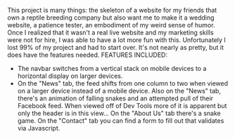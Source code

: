 This project is many things: the skeleton of a website for my friends that own a reptile breeding company but also want me to make it a wedding website, a patience tester, an embodiment of my weird sense of humor. Once I realized that it wasn't a real live website and my marketing skills were not for hire, I was able to have a lot more fun with this. Unfortunately I lost 99% of my project and had to start over. It's not nearly as pretty, but it does have the features needed.
FEATURES INCLUDED:
- The navbar switches from a vertical stack on mobile devices to a horizontal display on larger devices.
- On the "News" tab, the feed shifts from one column to two when viewed on a larger device instead of a mobile device.
Also on the "News" tab, there's an animation of falling snakes and an attempted pull of their Facebook feed. When viewed off of Dev Tools more of it is apparent but only the header is in this view...
On the "About Us" tab there's a snake game.
On the "Contact" tab you can find a form to fill out that validates via Javascript.